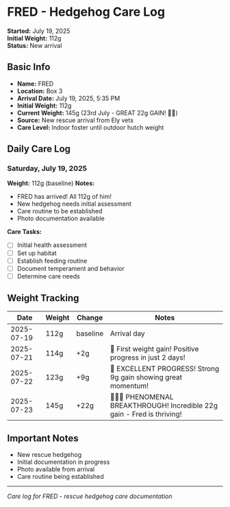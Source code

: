 # FRED - Hedgehog Care Log
**Started:** July 19, 2025  
**Initial Weight:** 112g  
**Status:** New arrival

## Basic Info
- **Name:** FRED
- **Location:** Box 3
- **Arrival Date:** July 19, 2025, 5:35 PM
- **Initial Weight:** 112g
- **Current Weight:** 145g (23rd July - GREAT 22g GAIN! 🎉🎉)
- **Source:** New rescue arrival from Ely vets
- **Care Level:** Indoor foster until outdoor hutch weight

## Daily Care Log

### Saturday, July 19, 2025
**Weight:** 112g (baseline)
**Notes:** 
- FRED has arrived! All 112g of him!
- New hedgehog needs initial assessment
- Care routine to be established
- Photo documentation available

**Care Tasks:**
- [ ] Initial health assessment
- [ ] Set up habitat
- [ ] Establish feeding routine
- [ ] Document temperament and behavior
- [ ] Determine care needs

## Weight Tracking
| Date | Weight | Change | Notes |
|------|--------|--------|-------|
| 2025-07-19 | 112g | baseline | Arrival day |
| 2025-07-21 | 114g | +2g | 🎉 First weight gain! Positive progress in just 2 days! |
| 2025-07-22 | 123g | +9g | 🎉 EXCELLENT PROGRESS! Strong 9g gain showing great momentum! |
| 2025-07-23 | 145g | +22g | 🎉🎉🎉 PHENOMENAL BREAKTHROUGH! Incredible 22g gain - Fred is thriving! |

## Important Notes
- New rescue hedgehog
- Initial documentation in progress
- Photo available from arrival
- Care routine being established

---
*Care log for FRED - rescue hedgehog care documentation*